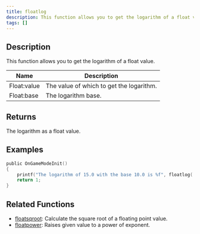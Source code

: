 ```yaml
---
title: floatlog
description: This function allows you to get the logarithm of a float value.
tags: []
---
```


<LowercaseNote />

## Description

This function allows you to get the logarithm of a float value.

| Name        | Description                              |
| ----------- | ---------------------------------------- |
| Float:value | The value of which to get the logarithm. |
| Float:base  | The logarithm base.                      |

## Returns

The logarithm as a float value.

## Examples

```c
public OnGameModeInit()
{
    printf("The logarithm of 15.0 with the base 10.0 is %f", floatlog( 15.0, 10.0 ));
    return 1;
}
```

## Related Functions

- [floatsqroot](floatsqroot): Calculate the square root of a floating point value.
- [floatpower](floatpower): Raises given value to a power of exponent.
